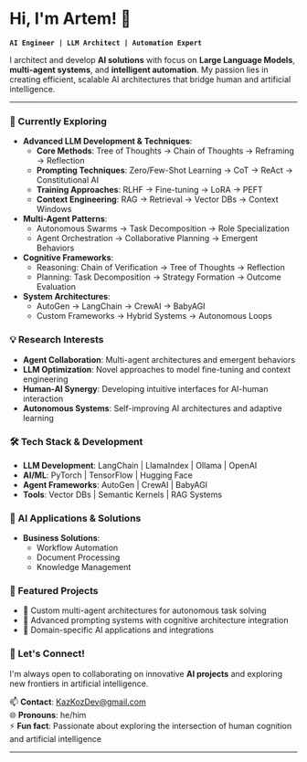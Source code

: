 # Hi, I'm Artem! 👋  

**`AI Engineer | LLM Architect | Automation Expert`**

I architect and develop **AI solutions** with focus on **Large Language Models**, **multi-agent systems**, and **intelligent automation**. My passion lies in creating efficient, scalable AI architectures that bridge human and artificial intelligence.

---
### 🌱 Currently Exploring
- **Advanced LLM Development & Techniques**:
  - **Core Methods**: Tree of Thoughts → Chain of Thoughts → Reframing → Reflection
  - **Prompting Techniques**: Zero/Few-Shot Learning → CoT → ReAct → Constitutional AI
  - **Training Approaches**: RLHF → Fine-tuning → LoRA → PEFT
  - **Context Engineering**: RAG → Retrieval → Vector DBs → Context Windows
- **Multi-Agent Patterns**: 
  - Autonomous Swarms → Task Decomposition → Role Specialization
  - Agent Orchestration → Collaborative Planning → Emergent Behaviors
- **Cognitive Frameworks**:
  - Reasoning: Chain of Verification → Tree of Thoughts → Reflection
  - Planning: Task Decomposition → Strategy Formation → Outcome Evaluation
- **System Architectures**:
  - AutoGen → LangChain → CrewAI → BabyAGI
  - Custom Frameworks → Hybrid Systems → Autonomous Loops

### 💡 Research Interests
- **Agent Collaboration**: Multi-agent architectures and emergent behaviors
- **LLM Optimization**: Novel approaches to model fine-tuning and context engineering
- **Human-AI Synergy**: Developing intuitive interfaces for AI-human interaction
- **Autonomous Systems**: Self-improving AI architectures and adaptive learning

### 🛠️ Tech Stack & Development
- **LLM Development**: LangChain | LlamaIndex | Ollama | OpenAI
- **AI/ML**: PyTorch | TensorFlow | Hugging Face
- **Agent Frameworks**: AutoGen | CrewAI | BabyAGI
- **Tools**: Vector DBs | Semantic Kernels | RAG Systems

### 🚀 AI Applications & Solutions
- **Business Solutions**:
  - Workflow Automation
  - Document Processing
  - Knowledge Management

### 🌟 Featured Projects
- 🤖 Custom multi-agent architectures for autonomous task solving
- 🧠 Advanced prompting systems with cognitive architecture integration
- 🎯 Domain-specific AI applications and integrations

### 🤝 Let's Connect!
I'm always open to collaborating on innovative **AI projects** and exploring new frontiers in artificial intelligence.

📫 **Contact**: KazKozDev@gmail.com  
🌐 **Pronouns**: he/him  
⚡ **Fun fact**: Passionate about exploring the intersection of human cognition and artificial intelligence

---
